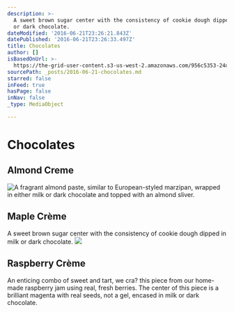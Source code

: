 ```yaml
---
description: >-
  A sweet brown sugar center with the consistency of cookie dough dipped in milk
  or dark chocolate.
dateModified: '2016-06-21T23:26:21.843Z'
datePublished: '2016-06-21T23:26:33.497Z'
title: Chocolates
author: []
isBasedOnUrl: >-
  https://the-grid-user-content.s3-us-west-2.amazonaws.com/956c5353-24d8-4b34-838a-8768b61b5a0d.jpg
sourcePath: _posts/2016-06-21-chocolates.md
starred: false
inFeed: true
hasPage: false
inNav: false
_type: MediaObject

---
```

# Chocolates

## Almond Creme
![ A  fragrant  almond  paste,  similar  to  European-­styled  marzipan,  wrapped  in  either  milk  or  dark  chocolate  and  topped  with  an  almond  sliver.](https://the-grid-user-content.s3-us-west-2.amazonaws.com/f5ed5f50-935b-4244-86b3-eac40ef34ef2.jpg)

## Maple Crème

A sweet brown sugar center with the consistency of cookie dough dipped in milk or dark chocolate.
![](https://the-grid-user-content.s3-us-west-2.amazonaws.com/77b0898f-612a-41f0-9148-20dc3212c7ef.jpg)

## Raspberry Crème

An enticing combo of sweet and tart, we cra? this piece from our home-made raspberry jam using real, fresh berries. The center of this piece is a brilliant magenta with real seeds, not a gel, encased in milk or dark chocolate.